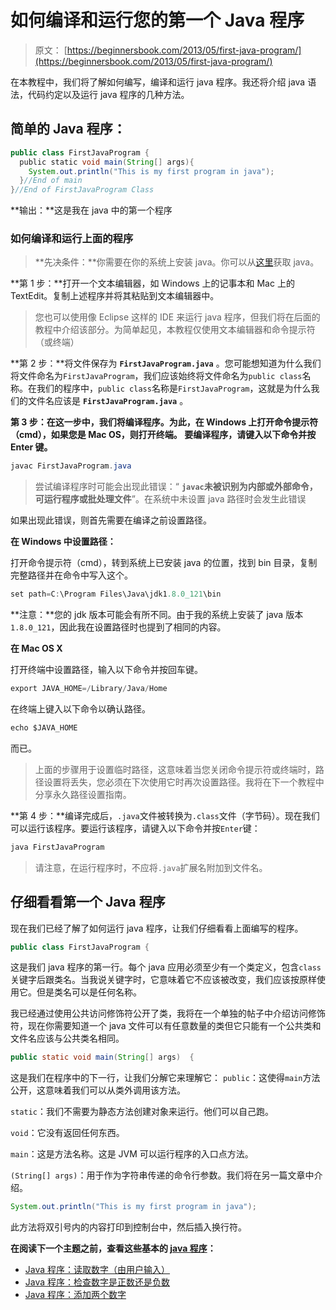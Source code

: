 # 如何编译和运行您的第一个 Java 程序

> 原文： [https://beginnersbook.com/2013/05/first-java-program/](https://beginnersbook.com/2013/05/first-java-program/)

在本教程中，我们将了解如何编写，编译和运行 java 程序。我还将介绍 java 语法，代码约定以及运行 java 程序的几种方法。

## 简单的 Java 程序：

```java
public class FirstJavaProgram {
  public static void main(String[] args){
    System.out.println("This is my first program in java");
  }//End of main
}//End of FirstJavaProgram Class

```

**输出：**这是我在 java 中的第一个程序

### 如何编译和运行上面的程序

> **先决条件：**你需要在你的系统上安装 java。你可以从[这里](http://www.oracle.com/technetwork/java/javase/downloads/index.html)获取 java。

**第 1 步：**打开一个文本编辑器，如 Windows 上的记事本和 Mac 上的 TextEdit。复制上述程序并将其粘贴到文本编辑器中。

> 您也可以使用像 Eclipse 这样的 IDE 来运行 java 程序，但我们将在后面的教程中介绍该部分。为简单起见，本教程仅使用文本编辑器和命令提示符（或终端）

**第 2 步：**将文件保存为 **`FirstJavaProgram.java`** 。您可能想知道为什么我们将文件命名为`FirstJavaProgram`，我们应该始终将文件命名为`public class`名称。在我们的程序中，`public class`名称是`FirstJavaProgram`，这就是为什么我们的文件名应该是 **`FirstJavaProgram.java`** 。

**第 3 步：**在这一步中，我们将编译程序。为此，在 Windows 上打开**命令提示符（cmd），如果您是 **Mac OS，则打开终端**。
要编译程序，请键入以下命令并按 Enter 键。**

```java
javac FirstJavaProgram.java
```

> 尝试编译程序时可能会出现此错误：“ **`javac`未被识别为内部或外部命令，可运行程序或批处理文件**”。在系统中未设置 java 路径时会发生此错误

如果出现此错误，则首先需要在编译之前设置路径。

**在 Windows 中设置路径：**

打开命令提示符（cmd），转到系统上已安装 java 的位置，找到 bin 目录，复制完整路径并在命令中写入这个。

```java
set path=C:\Program Files\Java\jdk1.8.0_121\bin
```

**注意：**您的 jdk 版本可能会有所不同。由于我的系统上安装了 java 版本`1.8.0_121`，因此我在设置路径时也提到了相同的内容。

**在 Mac OS X**

打开终端中设置路径，输入以下命令并按回车键。

```java
export JAVA_HOME=/Library/Java/Home
```

在终端上键入以下命令以确认路径。

```java
echo $JAVA_HOME
```

而已。

> 上面的步骤用于设置临时路径，这意味着当您关闭命令提示符或终端时，路径设置将丢失，您必须在下次使用它时再次设置路径。我将在下一个教程中分享永久路径设置指南。

**第 4 步：**编译完成后，`.java`文件被转换为`.class`文件（字节码）。现在我们可以运行该程序。要运行该程序，请键入以下命令并按`Enter`键：

```java
java FirstJavaProgram
```

> 请注意，在运行程序时，不应将`.java`扩展名附加到文件名。

## 仔细看看第一个 Java 程序

现在我们已经了解了如何运行 java 程序，让我们仔细看看上面编写的程序。

```java
public class FirstJavaProgram {
```

这是我们 java 程序的第一行。每个 java 应用必须至少有一个类定义，包含`class`关键字后跟类名。当我说关键字时，它意味着它不应该被改变，我们应该按原样使用它。但是类名可以是任何名称。

我已经通过使用公共访问修饰符公开了类，我将在一个单独的帖子中介绍访问修饰符，现在你需要知道一个 java 文件可以有任意数量的类但它只能有一个公共类和文件名应该与公共类名相同。

```java
public static void main(String[] args)  {
```

这是我们在程序中的下一行，让我们分解它来理解它：
`public`：这使得`main`方法公开，这意味着我们可以从类外调用该方法。

`static`：我们不需要为静态方法创建对象来运行。他们可以自己跑。

`void`：它没有返回任何东西。

`main`：这是方法名称。这是 JVM 可以运行程序的入口点方法。

`(String[] args)`：用于作为字符串传递的命令行参数。我们将在另一篇文章中介绍。

```java
System.out.println("This is my first program in java");
```

此方法将双引号内的内容打印到控制台中，然后插入换行符。

**在阅读下一个主题之前，查看这些基本的 [java 程序](https://beginnersbook.com/2017/09/java-examples/)：**

*   [Java 程序：读取数字（由用户输入）](https://beginnersbook.com/2017/09/java-program-to-read-integer-value-from-the-standard-input/)
*   [Java 程序：检查数字是正数还是负数](https://beginnersbook.com/2017/09/java-program-to-check-if-number-is-positive-or-negative/)
*   [Java 程序：添加两个数字](https://beginnersbook.com/2017/09/java-program-to-add-two-numbers/)